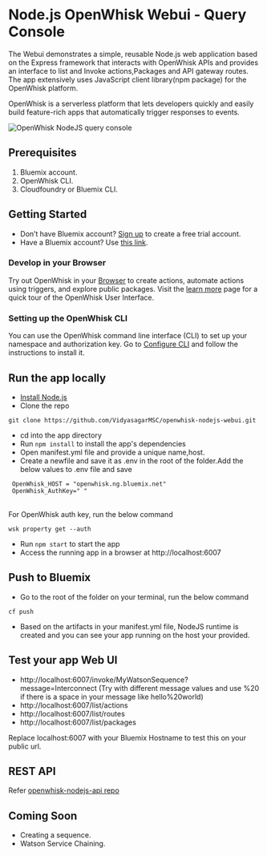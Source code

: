 # Node.js OpenWhisk Webui - Query Console

The Webui demonstrates a simple, reusable Node.js web application based on the Express framework that interacts with OpenWhisk APIs and provides an interface to list and Invoke actions,Packages and API gateway routes. The app extensively uses JavaScript client library(npm package) for the OpenWhisk platform.

OpenWhisk is a serverless platform that lets developers quickly and easily build feature-rich apps that automatically trigger responses to events.

![OpenWhisk NodeJS query console](https://raw.githubusercontent.com/VidyasagarMSC/openwhisk-nodejs-webui/master/public/images/Openwhisk-nodejs.gif)

## Prerequisites
1. Bluemix account.
2. OpenWhisk CLI.
3. Cloudfoundry or Bluemix CLI.

## Getting Started
- Don’t have Bluemix account? <a title="(Opens in a new tab or window)" href="https://console.ng.bluemix.net/registration/" target="_blank">Sign up</a> to create a free trial account.
- Have a Bluemix account? Use <a title="(Opens in a new tab or window)" href="https://console.ng.bluemix.net/openwhisk/editor" target="_blank">this link</a>.

### Develop in your Browser

Try out OpenWhisk in your [Browser](https://console.ng.bluemix.net/openwhisk/editor) to create actions, automate actions using triggers, and explore public packages. Visit the [learn more](https://console.ng.bluemix.net/openwhisk/learn) page for a quick tour of the OpenWhisk User Interface.

### Setting up the OpenWhisk CLI

You can use the OpenWhisk command line interface (CLI) to set up your namespace and authorization key. Go to [Configure CLI](https://new-console.ng.bluemix.net/openwhisk/cli) and follow the instructions to install it.


## Run the app locally

- [Install Node.js][]
- Clone the repo
```
git clone https://github.com/VidyasagarMSC/openwhisk-nodejs-webui.git
```
- cd into the app directory
- Run `npm install` to install the app's dependencies
- Open manifest.yml file and provide a unique name,host.
- Create a newfile and save it as .env in the root of the folder.Add the below
  values to .env file and save

```
 OpenWhisk_HOST = "openwhisk.ng.bluemix.net"
 OpenWhisk_AuthKey=" "
```
<br>For OpenWhisk auth key, run the below command
```
wsk property get --auth
```
- Run `npm start` to start the app
- Access the running app in a browser at http://localhost:6007
## Push to Bluemix

- Go to the root of the folder on your terminal, run the below command
```
cf push
```
- Based on the artifacts in your manifest.yml file, NodeJS runtime is created and you can see your app running on the host your provided.

## Test your app Web UI

- http://localhost:6007/invoke/MyWatsonSequence?message=Interconnect (Try with different message values and use %20 if there is a space in your message like hello%20world)
-   http://localhost:6007/list/actions
- 	http://localhost:6007/list/routes
- 	http://localhost:6007/list/packages

Replace localhost:6007 with your Bluemix Hostname to test this on your public url.

## REST API
Refer [openwhisk-nodejs-api repo](https://github.com/VidyasagarMSC/openwhisk-nodejs-api)

## Coming Soon

- Creating a sequence.
- Watson Service Chaining.


[Install Node.js]: https://nodejs.org/en/download/
